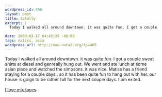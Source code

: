 ```yaml
--- 
wordpress_id: 465
layout: post
title: totally
excerpt: |
  Today I walked all around downtown. it was quite fun. I got a couple sweat shirts at diesel and genreally hung out. We went and ate lunch at some asian place and watched the simpsons. it was nice. Matiss has a friend staying for a couple days.. so it has been quite fun to hang out with her. our house is goign to be rather full for the next couple days. I am exited. 

date: 2003-03-17 04:43:25 -06:00
tags: matiss, asia
wordpress_url: http://new.nata2.org/?p=465
---
```

Today I walked all around downtown. it was quite fun. I got a couple sweat shirts at diesel and genreally hung out. We went and ate lunch at some asian place and watched the simpsons. it was nice. Matiss has a friend staying for a couple days.. so it has been quite fun to hang out with her. our house is goign to be rather full for the next couple days. I am exited. <br/><br/>
<a href="http://onlinemixtape.com">I love mix tapes</a>

